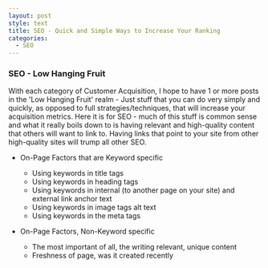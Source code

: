 ```yaml
---
layout: post
style: text
title: SEO - Quick and Simple Ways to Increase Your Ranking
categories: 
  - SEO
---
```


### SEO - Low Hanging Fruit

With each category of Customer Acquisition, I hope to have 1 or more posts in the 'Low Hanging Fruit' realm - Just stuff that you can do very simply and quickly, as opposed to full strategies/techniques, that will increase your acquisition metrics. Here it is for SEO - much of this stuff is common sense and what it really boils down to is having relevant and high-quality content that others will want to link to. Having links that point to your site from other high-quality sites will trump all other SEO.

* On-Page Factors that are Keyword specific
  * Using keywords in title tags
  * Using keywords in heading tags
  * Using keywords in internal (to another page on your site) and external link anchor text
  * Using keywords in image tags alt text
  * Using keywords in the meta tags


* On-Page Factors, Non-Keyword specific
  * The most important of all, the writing relevant, unique content
  * Freshness of page, was it created recently

